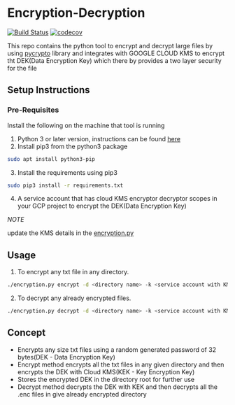 # Encryption-Decryption

[![Build Status][travis-badge]][travis]  [![codecov][codecov-badge]][codecov]

[travis-badge]: https://travis-ci.com/ravitejb/python-encrypt-decrypt-kms.svg?branch=master
[travis]: https://travis-ci.com/ravitejb/python-encrypt-decrypt-kms
[codecov-badge]: https://codecov.io/gh/ravitejb/python-encrypt-decrypt-kms/branch/master/graph/badge.svg
[codecov]: https://codecov.io/gh/ravitejb/python-encrypt-decrypt-kms

This repo contains the python tool to encrypt and decrypt large files by using [pycrypto](http://pythonhosted.org/pycrypto/) library and integrates with GOOGLE CLOUD KMS to encrypt tht DEK(Data Encryption Key) which there by provides a two layer security for the file

## Setup Instructions

### Pre-Requisites
Install the following on the machine that tool is running
1. Python 3 or later version, instructions can be found [here](https://cloud.google.com/python/setup#installing_python)
2. Install pip3 from the python3 package
  ```bash
  sudo apt install python3-pip
  ```
3. Install the requirements using pip3
  ```bash
  sudo pip3 install -r requirements.txt
  ```
4. A service account that has cloud KMS encryptor decryptor scopes in your GCP project to encrypt the DEK(Data Encryption Key)

*NOTE*

update the KMS details in the [encryption.py](https://github.com/ravitejb/python-encrypter-decrypter/blob/master/encryption.py#L18)

## Usage
1. To encrypt any txt file in any directory.
  ```bash
  ./encryption.py encrypt -d <directory name> -k <service account with KMS access>
  ```
2. To decrypt any already encrypted files.
  ```bash
  ./encryption.py decrypt -d <directory name> -k <service account with KMS access>
  ```
## Concept
* Encrypts any size txt files using a random generated password of 32 bytes(DEK - Data Encryption Key)
* Encrypt method encrypts all the txt files in any given directory and then encrypts the DEK with Cloud KMS(KEK - Key Encryption Key)
* Stores the encrypted DEK in the directory root for further use
* Decrypt method decrypts the DEK with KEK and then decrypts all the .enc files in give already encrypted directory
